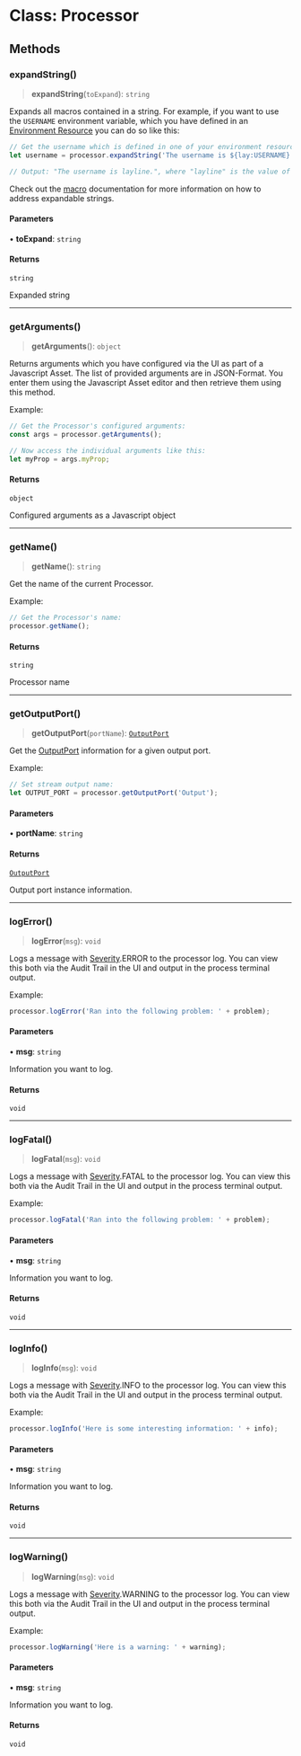 # Class: Processor

## Methods

### expandString()

> **expandString**(`toExpand`): `string`

Expands all macros contained in a string.
For example, if you want to use the `USERNAME` environment variable, which you have defined in an [Environment Resource](/docs/assets/resources/asset-resource-environment) you can do so like this:
```js
// Get the username which is defined in one of your environment resources:
let username = processor.expandString('The username is ${lay:USERNAME}.');

// Output: "The username is layline.", where "layline" is the value of the USERNAME environment variable.
```

Check out the [macro](/docs/language-reference/macros) documentation for more information on how to address expandable strings.

#### Parameters

• **toExpand**: `string`

#### Returns

`string`

Expanded string

***

### getArguments()

> **getArguments**(): `object`

Returns arguments which you have configured via the UI as part of a Javascript Asset.
The list of provided arguments are in JSON-Format. You enter them using the Javascript Asset editor
and then retrieve them using this method.

Example:
```js
// Get the Processor's configured arguments:
const args = processor.getArguments();

// Now access the individual arguments like this:
let myProp = args.myProp;
```

#### Returns

`object`

Configured arguments as a Javascript object

***

### getName()

> **getName**(): `string`

Get the name of the current Processor.

Example:
```js
// Get the Processor's name:
processor.getName();
```

#### Returns

`string`

Processor name

***

### getOutputPort()

> **getOutputPort**(`portName`): [`OutputPort`](OutputPort.md)

Get the [OutputPort](OutputPort.md) information for a given output port.

Example:
```js
// Set stream output name:
let OUTPUT_PORT = processor.getOutputPort('Output');
```

#### Parameters

• **portName**: `string`

#### Returns

[`OutputPort`](OutputPort.md)

Output port instance information.

***

### logError()

> **logError**(`msg`): `void`

Logs a message with [Severity](../enumerations/Severity.md).ERROR to the processor log.
You can view this both via the Audit Trail in the UI and output in the process terminal output.

Example:
```js
processor.logError('Ran into the following problem: ' + problem);
```

#### Parameters

• **msg**: `string`

Information you want to log.

#### Returns

`void`

***

### logFatal()

> **logFatal**(`msg`): `void`

Logs a message with [Severity](../enumerations/Severity.md).FATAL to the processor log.
You can view this both via the Audit Trail in the UI and output in the process terminal output.

Example:
```js
processor.logFatal('Ran into the following problem: ' + problem);
```

#### Parameters

• **msg**: `string`

Information you want to log.

#### Returns

`void`

***

### logInfo()

> **logInfo**(`msg`): `void`

Logs a message with [Severity](../enumerations/Severity.md).INFO to the processor log.
You can view this both via the Audit Trail in the UI and output in the process terminal output.

Example:
```js
processor.logInfo('Here is some interesting information: ' + info);
```

#### Parameters

• **msg**: `string`

Information you want to log.

#### Returns

`void`

***

### logWarning()

> **logWarning**(`msg`): `void`

Logs a message with [Severity](../enumerations/Severity.md).WARNING to the processor log.
You can view this both via the Audit Trail in the UI and output in the process terminal output.

Example:
```js
processor.logWarning('Here is a warning: ' + warning);
```

#### Parameters

• **msg**: `string`

Information you want to log.

#### Returns

`void`
